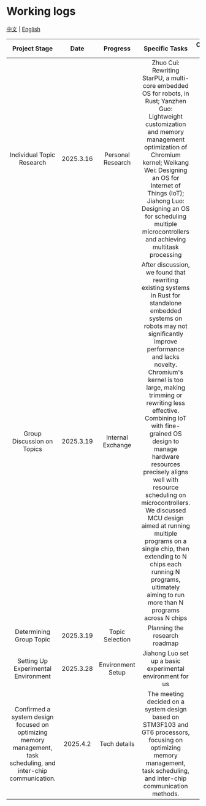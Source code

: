 # Working logs

[中文](working-log_cn.md) | [English](working-log.md)

| Project Stage | Date | Progress | Specific Tasks | Completion Status | Appendix |
| :-----------: | :--: | :------: | :------------: | :---------------: | ------- |
| Individual Topic Research | 2025.3.16 | Personal Research | Zhuo Cui: Rewriting StarPU, a multi-core embedded OS for robots, in Rust; Yanzhen Guo: Lightweight customization and memory management optimization of Chromium kernel; Weikang Wei: Designing an OS for Internet of Things (IoT); Jiahong Luo: Designing an OS for scheduling multiple microcontrollers and achieving multitask processing | Done | [log1](/logs/March19-meeting.md) |
| Group Discussion on Topics | 2025.3.19 | Internal Exchange | After discussion, we found that rewriting existing systems in Rust for standalone embedded systems on robots may not significantly improve performance and lacks novelty. Chromium's kernel is too large, making trimming or rewriting less effective. Combining IoT with fine-grained OS design to manage hardware resources precisely aligns well with resource scheduling on microcontrollers. We discussed MCU design aimed at running multiple programs on a single chip, then extending to N chips each running N programs, ultimately aiming to run more than N programs across N chips | Done | [log2](/logs/March19-meeting.md) |
| Determining Group Topic | 2025.3.19 | Topic Selection | Planning the research roadmap | Done | [log3](/logs/March28-meeting.md) |
| Setting Up Experimental Environment | 2025.3.28 | Environment Setup | Jiahong Luo set up a basic experimental environment for us | Done | [log4](/logs/March28-meeting.md) |
|                           Confirmed a system design focused on optimizing memory management, task scheduling, and inter-chip communication.                        | 2025.4.2  | Tech details | The meeting decided on a system design based on STM3F103 and GT6 processors, focusing on optimizing memory management, task scheduling, and inter-chip communication methods. | Done | [log5](./logs/April2-meeting.md) |
